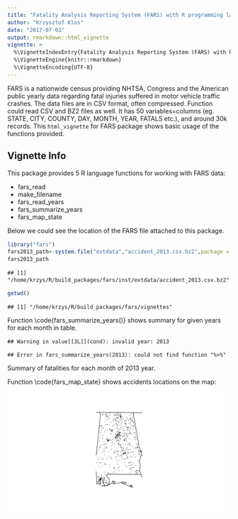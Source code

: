 ```yaml
---
title: "Fatality Analysis Reporting System (FARS) with R programming language"
author: "Krzysztof Klos"
date: "2017-07-03"
output: rmarkdown::html_vignette
vignette: >
  %\VignetteIndexEntry{Fatality Analysis Reporting System (FARS) with R programming language}
  %\VignetteEngine{knitr::rmarkdown}
  %\VignetteEncoding{UTF-8}
---
```


FARS is a nationwide census providing NHTSA, Congress and the American public yearly data regarding fatal injuries suffered in motor vehicle traffic crashes.
The data files are in CSV format, often compressed. Function could read CSV and BZ2 files as well.
It has 50 variables=columns (eg. STATE, CITY, COUNTY, DAY, MONTH, YEAR, FATALS etc.), and around 30k records.
This `html_vignette` for FARS package shows basic usage of the functions provided.

## Vignette Info
This package provides 5 R language functions for working with FARS data:

- fars_read
- make_filename
- fars_read_years
- fars_summarize_years
- fars_map_state

Below we could see the location of the FARS file attached to this package.


```r
library("fars")
fars2013_path<-system.file("extdata","accident_2013.csv.bz2",package = "fars")
fars2013_path
```

```
## [1] "/home/krzys/R/build_packages/fars/inst/extdata/accident_2013.csv.bz2"
```

```r
getwd()
```

```
## [1] "/home/krzys/R/build_packages/fars/vignettes"
```

Function \code{fars_summarize_years()} shows summary for given years for each month in table.

```
## Warning in value[[3L]](cond): invalid year: 2013
```

```
## Error in fars_summarize_years(2013): could not find function "%>%"
```
Summary of fatalities for each month of 2013 year. 

Function \code{fars_map_state} shows accidents locations on the map:
![Fatalities map for year 2013 and state 1](figure/unnamed-chunk-3-1.png)
